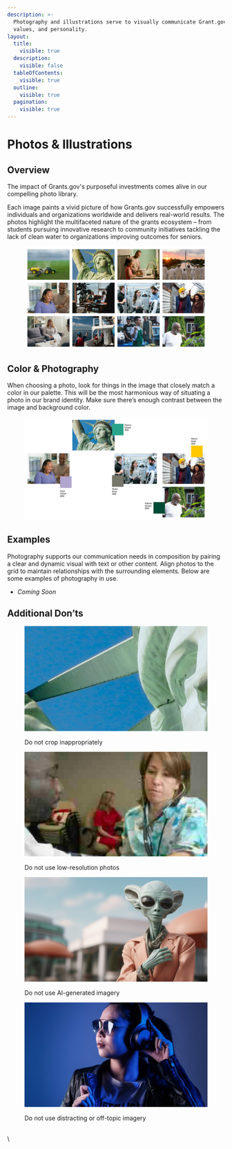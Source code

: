 ```yaml
---
description: >-
  Photography and illustrations serve to visually communicate Grant.gov's story,
  values, and personality.
layout:
  title:
    visible: true
  description:
    visible: false
  tableOfContents:
    visible: true
  outline:
    visible: true
  pagination:
    visible: true
---
```


# Photos & Illustrations

## Overview

The impact of Grants.gov's purposeful investments comes alive in our compelling photo library.

Each image paints a vivid picture of how Grants.gov successfully empowers individuals and organizations worldwide and delivers real-world results. The photos highlight the multifaceted nature of the grants ecosystem – from students pursuing innovative research to community initiatives tackling the lack of clean water to organizations improving outcomes for seniors.

<figure><img src="../../.gitbook/assets/Grants Photography Overview.png" alt=""><figcaption></figcaption></figure>

## Color & Photography

When choosing a photo, look for things in the image that closely match a color in our palette. This will be the most harmonious way of situating a photo in our brand identity. Make sure there’s enough contrast between the image and background color.

<figure><img src="../../.gitbook/assets/Grants Color &#x26; Photography.png" alt=""><figcaption></figcaption></figure>

## Examples

Photography supports our communication needs in composition by pairing a clear and dynamic visual with text or other content. Align photos to the grid to maintain relationships with the surrounding elements. Below are some examples of photography in use.

* _Coming Soon_

## Additional Don’ts

<div align="left"><figure><img src="../../.gitbook/assets/Crop.png" alt=""><figcaption><p>Do not crop inappropriately</p></figcaption></figure></div>

<div align="left"><figure><img src="../../.gitbook/assets/Low res.png" alt=""><figcaption><p>Do not use low-resolution photos</p></figcaption></figure></div>

<div align="left"><figure><img src="../../.gitbook/assets/AI-generated imagery.png" alt=""><figcaption><p>Do not use AI-generated imagery</p></figcaption></figure></div>

<div align="left"><figure><img src="../../.gitbook/assets/Off-topic imagery.png" alt=""><figcaption><p>Do not use distracting or off-topic imagery</p></figcaption></figure></div>

\
\
